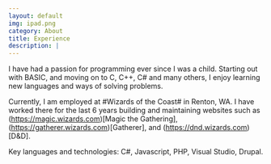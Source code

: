 ```yaml
---
layout: default
img: ipad.png
category: About
title: Experience
description: |
---
```

  I have had a passion for programming ever since I was a child.  Starting out with BASIC, and moving on to C, C++, C# and many others, I enjoy learning new languages and ways of solving problems.
  
  Currently, I am employed at #Wizards of the Coast# in Renton, WA.  I have worked there for the last 6 years building and maintaining websites such as (https://magic.wizards.com)[Magic the Gathering], (https://gatherer.wizards.com)[Gatherer], and (https://dnd.wizards.com)[D&D].
  
  Key languages and technologies: C#, Javascript, PHP, Visual Studio, Drupal.
